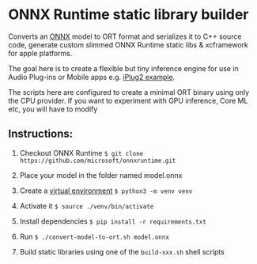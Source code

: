 # ONNX Runtime static library builder

Converts an [ONNX](https://onnx.ai) model to ORT format and serializes it to C++ source code, generate custom slimmed ONNX Runtime static libs & xcframework for apple platforms.

The goal here is to create a flexible but tiny inference engine for use in Audio Plug-ins or Mobile apps e.g. [iPlug2 example](https://github.com/olilarkin/iPlug2OnnxRuntime).

The scripts here are configured to create a minimal ORT binary using only the CPU provider. If you want to experiment with GPU inference, Core ML etc, you will have to modify 

## Instructions:

1. Checkout ONNX Runtime `$ git clone https://github.com/microsoft/onnxruntime.git`

2. Place your model in the folder named model.onnx

3. Create a [virtual environment](https://packaging.python.org/tutorials/installing-packages/#creating-virtual-environments) `$ python3 -m venv venv`

4. Activate it `$ source ./venv/bin/activate`

5. Install dependencies `$ pip install -r requirements.txt`

6. Run `$ ./convert-model-to-ort.sh model.onnx`

7. Build static libraries using one of the `build-xxx.sh` shell scripts
